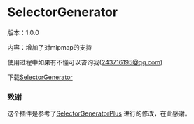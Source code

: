 # SelectorGenerator
版本：1.0.0

内容：增加了对mipmap的支持


使用过程中如果有不懂可以咨询我(243716195@qq.com)

下载[SelectorGenerator](https://plugins.jetbrains.com/plugin/10144-selector-generator)

### 致谢
这个插件是参考了[SelectorGeneratorPlus](https://github.com/skibug/SelectorGeneratorPlus)
进行的修改，在此感谢。
